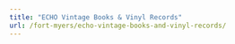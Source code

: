 ```yaml
---
title: "ECHO Vintage Books & Vinyl Records"
url: /fort-myers/echo-vintage-books-and-vinyl-records/
---
```

